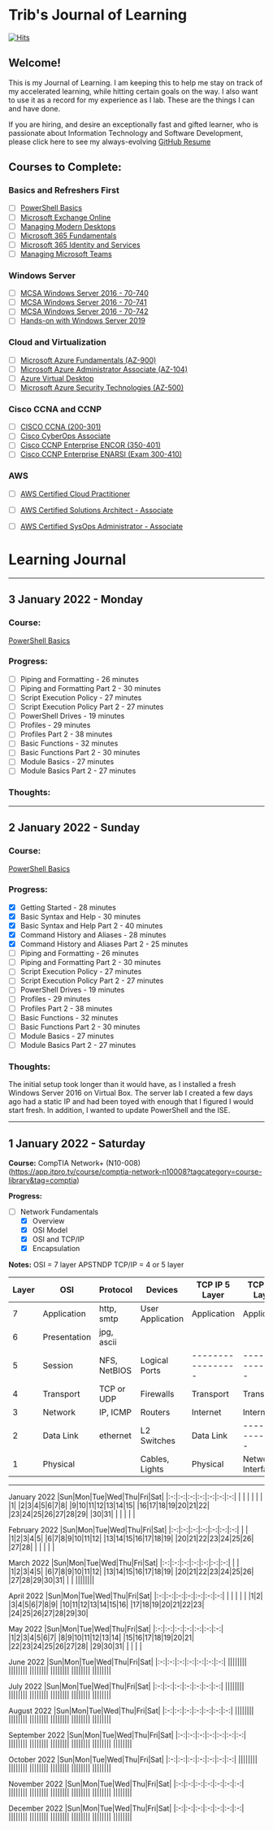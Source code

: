 # Trib's Journal of Learning
[![Hits](https://hits.seeyoufarm.com/api/count/incr/badge.svg?url=https%3A%2F%2Fgithub.com%2FNordiCelt%2FJounal-of-Learning%2Fblob%2Fmain%2FREADME.md&count_bg=%23892222&title_bg=%23555555&icon=github.svg&icon_color=%2317BBB6&title=page+views&edge_flat=false)](https://hits.seeyoufarm.com)
## Welcome!

This is my Journal of Learning. I am keeping this to help me stay on track of my accelerated learning, while hitting certain goals on the way. I also want to use it as a record for my experience as I lab. These are the things I can and have done.

If you are hiring, and desire an exceptionally fast and gifted learner, who is passionate about Information Technology and Software Development, please click here to see my always-evolving [GitHub Resume](https://github.com/NordiCelt)

## Courses to Complete:  

### Basics and Refreshers First

- [ ] [PowerShell Basics](https://app.itpro.tv/course/powershell-2017?tagcategory=course-library&tag=microsoft "PowerShell Basics")
- [ ] [Microsoft Exchange Online](https://app.itpro.tv/course/microsoft-exchange-online?tagcategory=course-library&tag=microsoft "Microsoft Exchange Online")
- [ ] [Managing Modern Desktops](https://app.itpro.tv/course/managing-modern-desktops-md101?tagcategory=course-library&tag=microsoft "Managing Modern Desktops")
- [ ] [Microsoft 365 Fundamentals](https://app.itpro.tv/course/microsoft-365-fundamentals-ms900?tagcategory=course-library&tag=microsoft "Microsoft 365 Fundamentals")
- [ ] [Microsoft 365 Identity and Services](https://app.itpro.tv/course/microsoft-365-identityservices-ms100?tagcategory=course-library&tag=microsoft "Microsoft 365 Identity and Services")
- [ ] [Managing Microsoft Teams](https://app.itpro.tv/course/managing-microsoft-teams-ms700?tagcategory=course-library&tag=microsoft "Managing Microsoft Teams")

### Windows Server
- [ ] [MCSA Windows Server 2016 - 70-740](https://app.itpro.tv/course/mcsa-windows-server-2016-70740?tagcategory=course-library&tag=legacy "70-740")
- [ ] [MCSA Windows Server 2016 - 70-741](https://app.itpro.tv/course/mcsa-windows-server-2016-70741?tagcategory=course-library&tag=legacy "70-741")
- [ ] [MCSA Windows Server 2016 - 70-742](https://app.itpro.tv/course/mcsa-windows-server-2016-70742?tagcategory=course-library&tag=legacy "70-742")
- [ ] [Hands-on with Windows Server 2019](https://app.itpro.tv/course/handsonwindows-server-2019 "Windows Server 2019")

### Cloud and Virtualization
- [ ] [Microsoft Azure Fundamentals (AZ-900)](https://app.itpro.tv/course/microsoft-azure-fundamentals-az900?tagcategory=certification&tag=microsoft-certified-azure "AZ-900")
- [ ] [Microsoft Azure Administrator Associate (AZ-104)](https://app.itpro.tv/course/azure-administrator-associate-az104?tagcategory=certification&tag=microsoft-certified-azure "AZ-104")
- [ ] [Azure Virtual Desktop](https://app.itpro.tv/course/azure-virtual-desktop-az140?tagcategory=course-library&tag=microsoft "Azure Virtual Desktop")
- [ ] [Microsoft Azure Security Technologies (AZ-500)](https://app.itpro.tv/course/microsoft-azure-security-technologies-az500?tagcategory=certification&tag=microsoft-certified-azure "AZ-500")

### Cisco CCNA and CCNP
- [ ] [CISCO CCNA (200-301)](https://app.itpro.tv/course/comptia-network-n10008?tagcategory=course-library&tag=comptia "CISCO CCNA")
- [ ] [Cisco CyberOps Associate](https://app.itpro.tv/course/cisco-cyberops-associate-200201 "CyberOps")
- [ ] [Cisco CCNP Enterprise ENCOR (350-401)](https://app.itpro.tv/course/cisco-ccnp-enterprise-encor-350401?tagcategory=course-library&tag=cisco "CCNP | ENCOR")
- [ ] [Cisco CCNP Enterprise ENARSI (Exam 300-410)](https://app.itpro.tv/course/ccnp-cisco-enarsi-exam-300410?tagcategory=course-library&tag=cisco "CCNP | ENARSI")

### AWS
- [ ] [AWS Certified Cloud Practitioner](https://app.itpro.tv/course/aws-certified-cloud-practitioner?tagcategory=certification&tag=aws-certified-associate)
- [ ] [AWS Certified Solutions Architect - Associate](https://app.itpro.tv/course/aws-certified-solutions-architect-associate-saaco2?tagcategory=certification&tag=aws-certified-associate)
- [ ] [AWS Certified SysOps Administrator - Associate](https://app.itpro.tv/course/aws-certified-sysops-administrator-associate?tagcategory=certification&tag=aws-certified-associate)



# Learning Journal
<!--  Template

## 2 January 2022 - Sunday

### Course:
[PowerShell Basics] (https://app.itpro.tv/course/powershell-2017?tagcategory=course-library&tag=microsoft "PowerShell Basics")

### Progress:
[ ] 

### Thoughts:


---

-->
---

## 3 January 2022 - Monday

### Course:
[PowerShell Basics](https://app.itpro.tv/course/powershell-2017?tagcategory=course-library&tag=microsoft "PowerShell Basics")

### Progress:
- [ ] Piping and Formatting - 26 minutes
- [ ] Piping and Formatting Part 2 - 30 minutes
- [ ] Script Execution Policy - 27 minutes
- [ ] Script Execution Policy Part 2 - 27 minutes
- [ ] PowerShell Drives - 19 minutes
- [ ] Profiles - 29 minutes
- [ ] Profiles Part 2 - 38 minutes
- [ ] Basic Functions - 32 minutes
- [ ] Basic Functions Part 2 - 30 minutes
- [ ] Module Basics - 27 minutes
- [ ] Module Basics Part 2 - 27 minutes

### Thoughts:
  
  
---

## 2 January 2022 - Sunday

### Course:
[PowerShell Basics](https://app.itpro.tv/course/powershell-2017?tagcategory=course-library&tag=microsoft "PowerShell Basics")

### Progress:
- [x] Getting Started - 28 minutes
- [x] Basic Syntax and Help - 30 minutes
- [x] Basic Syntax and Help Part 2 - 40 minutes
- [x] Command History and Aliases - 28 minutes
- [x] Command History and Aliases Part 2 - 25 minutes
- [ ] Piping and Formatting - 26 minutes
- [ ] Piping and Formatting Part 2 - 30 minutes
- [ ] Script Execution Policy - 27 minutes
- [ ] Script Execution Policy Part 2 - 27 minutes
- [ ] PowerShell Drives - 19 minutes
- [ ] Profiles - 29 minutes
- [ ] Profiles Part 2 - 38 minutes
- [ ] Basic Functions - 32 minutes
- [ ] Basic Functions Part 2 - 30 minutes
- [ ] Module Basics - 27 minutes
- [ ] Module Basics Part 2 - 27 minutes

### Thoughts:
  The initial setup took longer than it would have, as I installed a fresh Windows Server 2016 on Virtual Box. The server lab I created a few days ago had a static IP and had been toyed with enough that I figured I would start fresh. In addition, I wanted to update PowerShell and the ISE.
  

---
## 1 January 2022 - Saturday

**Course:** CompTIA Network+ (N10-008) (https://app.itpro.tv/course/comptia-network-n10008?tagcategory=course-library&tag=comptia)

**Progress:** 
- [ ] Network Fundamentals
  - [x] Overview
  - [x] OSI Model
  - [x] OSI and TCP/IP
  - [x] Encapsulation

**Notes:**
  OSI = 7 layer APSTNDP
  TCP/IP = 4 or 5 layer
  
|   Layer   |        OSI         |   Protocol   |      Devices     |   TCP IP 5 Layer  |   TCP IP 4 Layer  |
| --------- | ------------------ | ------------ | ---------------- | ----------------- | ----------------- |
|     7     |     Application    |  http, smtp  | User Application |    Application    |    Application    |
|     6     |     Presentation   |  jpg, ascii  |                  |                   |                   |
|     5     |     Session        | NFS, NetBIOS |   Logical Ports  | ----------------- | ----------------- |
|     4     |     Transport      |  TCP or UDP  |     Firewalls    |     Transport     |     Transport     |
|     3     |     Network        |   IP, ICMP   |      Routers     |      Internet     |      Internet     |
|     2     |     Data Link      |   ethernet   |    L2 Switches   |     Data Link     | ----------------- |
|     1     |     Physical       |              |  Cables, Lights  |     Physical      | Network Interface |


---


January 2022
|Sun|Mon|Tue|Wed|Thu|Fri|Sat|
|:-:|:-:|:-:|:-:|:-:|:-:|:-:|
| | | | | | |1|
|2|3|4|5|6|7|8|
|9|10|11|12|13|14|15|
|16|17|18|19|20|21|22|
|23|24|25|26|27|28|29|
|30|31| | | | | |

February 2022
|Sun|Mon|Tue|Wed|Thu|Fri|Sat|
|:-:|:-:|:-:|:-:|:-:|:-:|:-:|
| | |1|2|3|4|5|
|6|7|8|9|10|11|12|
|13|14|15|16|17|18|19|
|20|21|22|23|24|25|26|
|27|28| | | | | |

March 2022
|Sun|Mon|Tue|Wed|Thu|Fri|Sat|
|:-:|:-:|:-:|:-:|:-:|:-:|:-:|
| | |1|2|3|4|5|
|6|7|8|9|10|11|12|
|13|14|15|16|17|18|19|
|20|21|22|23|24|25|26|
|27|28|29|30|31| | |
||||||||

April 2022
|Sun|Mon|Tue|Wed|Thu|Fri|Sat|
|:-:|:-:|:-:|:-:|:-:|:-:|:-:|
| | | | | |1|2|
|3|4|5|6|7|8|9|
|10|11|12|13|14|15|16|
|17|18|19|20|21|22|23|
|24|25|26|27|28|29|30|

May 2022
|Sun|Mon|Tue|Wed|Thu|Fri|Sat|
|:-:|:-:|:-:|:-:|:-:|:-:|:-:|
|1|2|3|4|5|6|7|
|8|9|10|11|12|13|14|
|15|16|17|18|19|20|21|
|22|23|24|25|26|27|28|
|29|30|31| | | | |

June 2022
|Sun|Mon|Tue|Wed|Thu|Fri|Sat|
|:-:|:-:|:-:|:-:|:-:|:-:|:-:|
||||||||
||||||||
||||||||
||||||||
||||||||
||||||||

July 2022
|Sun|Mon|Tue|Wed|Thu|Fri|Sat|
|:-:|:-:|:-:|:-:|:-:|:-:|:-:|
||||||||
||||||||
||||||||
||||||||
||||||||
||||||||

August 2022
|Sun|Mon|Tue|Wed|Thu|Fri|Sat|
|:-:|:-:|:-:|:-:|:-:|:-:|:-:|
||||||||
||||||||
||||||||
||||||||
||||||||
||||||||

September 2022
|Sun|Mon|Tue|Wed|Thu|Fri|Sat|
|:-:|:-:|:-:|:-:|:-:|:-:|:-:|
||||||||
||||||||
||||||||
||||||||
||||||||
||||||||

October 2022
|Sun|Mon|Tue|Wed|Thu|Fri|Sat|
|:-:|:-:|:-:|:-:|:-:|:-:|:-:|
||||||||
||||||||
||||||||
||||||||
||||||||
||||||||

November 2022
|Sun|Mon|Tue|Wed|Thu|Fri|Sat|
|:-:|:-:|:-:|:-:|:-:|:-:|:-:|
||||||||
||||||||
||||||||
||||||||
||||||||
||||||||

December 2022
|Sun|Mon|Tue|Wed|Thu|Fri|Sat|
|:-:|:-:|:-:|:-:|:-:|:-:|:-:|
||||||||
||||||||
||||||||
||||||||
||||||||
||||||||


